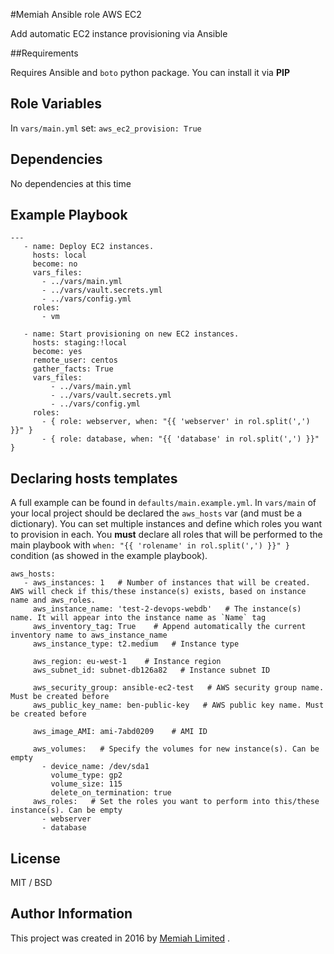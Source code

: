 #Memiah Ansible role AWS EC2

Add automatic EC2 instance provisioning via Ansible

##Requirements

Requires Ansible and `boto` python package. You can install it via **PIP**

Role Variables
--------------
In `vars/main.yml` set:
```aws_ec2_provision: True```

Dependencies
------------
No dependencies at this time

Example Playbook
----------------
```
---
   - name: Deploy EC2 instances.
     hosts: local
     become: no
     vars_files:
       - ../vars/main.yml
       - ../vars/vault.secrets.yml
       - ../vars/config.yml
     roles:
       - vm
   
   - name: Start provisioning on new EC2 instances.
     hosts: staging:!local
     become: yes
     remote_user: centos
     gather_facts: True
     vars_files:
         - ../vars/main.yml
         - ../vars/vault.secrets.yml
         - ../vars/config.yml
     roles:
       - { role: webserver, when: "{{ 'webserver' in rol.split(',') }}" }
       - { role: database, when: "{{ 'database' in rol.split(',') }}" }
```

Declaring hosts templates
-------------------------
A full example can be found in `defaults/main.example.yml`. In `vars/main` of your local project should be declared the `aws_hosts` var (and must be a dictionary).
You can set multiple instances and define which roles you want to provision in each. You **must** declare all roles that will be performed to the main playbook with `when: "{{ 'rolename' in rol.split(',') }}" }` condition (as showed in the example playbook).

```
aws_hosts:
   - aws_instances: 1   # Number of instances that will be created. AWS will check if this/these instance(s) exists, based on instance name and aws_roles.
     aws_instance_name: 'test-2-devops-webdb'   # The instance(s) name. It will appear into the instance name as `Name` tag
     aws_inventory_tag: True    # Append automatically the current inventory name to aws_instance_name
     aws_instance_type: t2.medium   # Instance type
 
     aws_region: eu-west-1    # Instance region
     aws_subnet_id: subnet-db126a82   # Instance subnet ID
 
     aws_security_group: ansible-ec2-test   # AWS security group name. Must be created before
     aws_public_key_name: ben-public-key   # AWS public key name. Must be created before
 
     aws_image_AMI: ami-7abd0209    # AMI ID
 
     aws_volumes:   # Specify the volumes for new instance(s). Can be empty
       - device_name: /dev/sda1
         volume_type: gp2
         volume_size: 115
         delete_on_termination: true
     aws_roles:   # Set the roles you want to perform into this/these instance(s). Can be empty
       - webserver
       - database
```

License
-------

MIT / BSD

Author Information
------------------
This project was created in 2016 by [Memiah Limited](https://github.com/memiah) .
